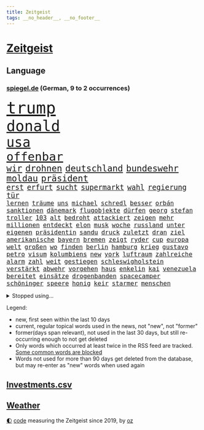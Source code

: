 ```yaml
---
title: Zeitgeist
tags: __no_header__, __no_footer__
---
```


# [Zeitgeist](https://oliz.io/zeitgeist/)

## Language

<h3><a href="https://www.spiegel.de" target="_blank">spiegel.de</a> (German, 9 to 2 occurrences)</h3>
<p style="font-family:monospace">
<span style="font-size:32pt"><a href="news_links.html#trump" class="current">trump</a></span>
<br>
<span style="font-size:29pt"><a href="news_links.html#donald" class="current">donald</a></span>
<br>
<span style="font-size:26pt"><a href="news_links.html#usa" class="current">usa</a></span>
<br>
<span style="font-size:23pt"><a href="news_links.html#offenbar" class="current">offenbar</a></span>
<br>
<span style="font-size:17pt"><a href="news_links.html#wir" class="current">wir</a></span>
<span style="font-size:17pt"><a href="news_links.html#drohnen" class="current">drohnen</a></span>
<span style="font-size:17pt"><a href="news_links.html#deutschland" class="current">deutschland</a></span>
<span style="font-size:17pt"><a href="news_links.html#bundeswehr" class="current">bundeswehr</a></span>
<span style="font-size:17pt"><a href="news_links.html#moldau" class="new">moldau</a></span>
<span style="font-size:17pt"><a href="news_links.html#präsident" class="current">präsident</a></span>
<br>
<span style="font-size:14pt"><a href="news_links.html#erst" class="current">erst</a></span>
<span style="font-size:14pt"><a href="news_links.html#erfurt" class="current">erfurt</a></span>
<span style="font-size:14pt"><a href="news_links.html#sucht" class="current">sucht</a></span>
<span style="font-size:14pt"><a href="news_links.html#supermarkt" class="new">supermarkt</a></span>
<span style="font-size:14pt"><a href="news_links.html#wahl" class="current">wahl</a></span>
<span style="font-size:14pt"><a href="news_links.html#regierung" class="current">regierung</a></span>
<span style="font-size:14pt"><a href="news_links.html#tür" class="current">tür</a></span>
<br>
<span style="font-size:12pt"><a href="news_links.html#lernen" class="current">lernen</a></span>
<span style="font-size:12pt"><a href="news_links.html#träume" class="new">träume</a></span>
<span style="font-size:12pt"><a href="news_links.html#uns" class="current">uns</a></span>
<span style="font-size:12pt"><a href="news_links.html#michael" class="current">michael</a></span>
<span style="font-size:12pt"><a href="news_links.html#schredl" class="new">schredl</a></span>
<span style="font-size:12pt"><a href="news_links.html#besser" class="current">besser</a></span>
<span style="font-size:12pt"><a href="news_links.html#orbán" class="current">orbán</a></span>
<span style="font-size:12pt"><a href="news_links.html#sanktionen" class="current">sanktionen</a></span>
<span style="font-size:12pt"><a href="news_links.html#dänemark" class="current">dänemark</a></span>
<span style="font-size:12pt"><a href="news_links.html#flugobjekte" class="current">flugobjekte</a></span>
<span style="font-size:12pt"><a href="news_links.html#dürfen" class="current">dürfen</a></span>
<span style="font-size:12pt"><a href="news_links.html#georg" class="current">georg</a></span>
<span style="font-size:12pt"><a href="news_links.html#stefan" class="current">stefan</a></span>
<span style="font-size:12pt"><a href="news_links.html#troller" class="new">troller</a></span>
<span style="font-size:12pt"><a href="news_links.html#103" class="current">103</a></span>
<span style="font-size:12pt"><a href="news_links.html#alt" class="current">alt</a></span>
<span style="font-size:12pt"><a href="news_links.html#bedroht" class="current">bedroht</a></span>
<span style="font-size:12pt"><a href="news_links.html#attackiert" class="current">attackiert</a></span>
<span style="font-size:12pt"><a href="news_links.html#zeigen" class="current">zeigen</a></span>
<span style="font-size:12pt"><a href="news_links.html#mehr" class="current">mehr</a></span>
<span style="font-size:12pt"><a href="news_links.html#millionen" class="current">millionen</a></span>
<span style="font-size:12pt"><a href="news_links.html#entdeckt" class="current">entdeckt</a></span>
<span style="font-size:12pt"><a href="news_links.html#elon" class="current">elon</a></span>
<span style="font-size:12pt"><a href="news_links.html#musk" class="current">musk</a></span>
<span style="font-size:12pt"><a href="news_links.html#woche" class="current">woche</a></span>
<span style="font-size:12pt"><a href="news_links.html#russland" class="current">russland</a></span>
<span style="font-size:12pt"><a href="news_links.html#unter" class="current">unter</a></span>
<span style="font-size:12pt"><a href="news_links.html#eigenen" class="current">eigenen</a></span>
<span style="font-size:12pt"><a href="news_links.html#präsidentin" class="current">präsidentin</a></span>
<span style="font-size:12pt"><a href="news_links.html#sandu" class="new">sandu</a></span>
<span style="font-size:12pt"><a href="news_links.html#druck" class="current">druck</a></span>
<span style="font-size:12pt"><a href="news_links.html#zuletzt" class="current">zuletzt</a></span>
<span style="font-size:12pt"><a href="news_links.html#dran" class="current">dran</a></span>
<span style="font-size:12pt"><a href="news_links.html#ziel" class="current">ziel</a></span>
<span style="font-size:12pt"><a href="news_links.html#amerikanische" class="current">amerikanische</a></span>
<span style="font-size:12pt"><a href="news_links.html#bayern" class="current">bayern</a></span>
<span style="font-size:12pt"><a href="news_links.html#bremen" class="current">bremen</a></span>
<span style="font-size:12pt"><a href="news_links.html#zeigt" class="current">zeigt</a></span>
<span style="font-size:12pt"><a href="news_links.html#ryder" class="new">ryder</a></span>
<span style="font-size:12pt"><a href="news_links.html#cup" class="current">cup</a></span>
<span style="font-size:12pt"><a href="news_links.html#europa" class="current">europa</a></span>
<span style="font-size:12pt"><a href="news_links.html#welt" class="current">welt</a></span>
<span style="font-size:12pt"><a href="news_links.html#großen" class="current">großen</a></span>
<span style="font-size:12pt"><a href="news_links.html#wo" class="current">wo</a></span>
<span style="font-size:12pt"><a href="news_links.html#finden" class="current">finden</a></span>
<span style="font-size:12pt"><a href="news_links.html#berlin" class="current">berlin</a></span>
<span style="font-size:12pt"><a href="news_links.html#hamburg" class="current">hamburg</a></span>
<span style="font-size:12pt"><a href="news_links.html#krieg" class="current">krieg</a></span>
<span style="font-size:12pt"><a href="news_links.html#gustavo" class="current">gustavo</a></span>
<span style="font-size:12pt"><a href="news_links.html#petro" class="current">petro</a></span>
<span style="font-size:12pt"><a href="news_links.html#visum" class="new">visum</a></span>
<span style="font-size:12pt"><a href="news_links.html#kolumbiens" class="new">kolumbiens</a></span>
<span style="font-size:12pt"><a href="news_links.html#new" class="current">new</a></span>
<span style="font-size:12pt"><a href="news_links.html#york" class="current">york</a></span>
<span style="font-size:12pt"><a href="news_links.html#luftraum" class="current">luftraum</a></span>
<span style="font-size:12pt"><a href="news_links.html#zahlreiche" class="current">zahlreiche</a></span>
<span style="font-size:12pt"><a href="news_links.html#alarm" class="current">alarm</a></span>
<span style="font-size:12pt"><a href="news_links.html#zahl" class="current">zahl</a></span>
<span style="font-size:12pt"><a href="news_links.html#weit" class="current">weit</a></span>
<span style="font-size:12pt"><a href="news_links.html#gestiegen" class="current">gestiegen</a></span>
<span style="font-size:12pt"><a href="news_links.html#schleswigholstein" class="current">schleswigholstein</a></span>
<span style="font-size:12pt"><a href="news_links.html#verstärkt" class="current">verstärkt</a></span>
<span style="font-size:12pt"><a href="news_links.html#abwehr" class="current">abwehr</a></span>
<span style="font-size:12pt"><a href="news_links.html#vorgehen" class="current">vorgehen</a></span>
<span style="font-size:12pt"><a href="news_links.html#haus" class="current">haus</a></span>
<span style="font-size:12pt"><a href="news_links.html#enkelin" class="current">enkelin</a></span>
<span style="font-size:12pt"><a href="news_links.html#kai" class="current">kai</a></span>
<span style="font-size:12pt"><a href="news_links.html#venezuela" class="current">venezuela</a></span>
<span style="font-size:12pt"><a href="news_links.html#bereitet" class="current">bereitet</a></span>
<span style="font-size:12pt"><a href="news_links.html#einsätze" class="current">einsätze</a></span>
<span style="font-size:12pt"><a href="news_links.html#drogenbanden" class="current">drogenbanden</a></span>
<span style="font-size:12pt"><a href="news_links.html#spacecamper" class="new">spacecamper</a></span>
<span style="font-size:12pt"><a href="news_links.html#schöninger" class="new">schöninger</a></span>
<span style="font-size:12pt"><a href="news_links.html#speere" class="new">speere</a></span>
<span style="font-size:12pt"><a href="news_links.html#honig" class="new">honig</a></span>
<span style="font-size:12pt"><a href="news_links.html#keir" class="current">keir</a></span>
<span style="font-size:12pt"><a href="news_links.html#starmer" class="current">starmer</a></span>
<span style="font-size:12pt"><a href="news_links.html#menschen" class="current">menschen</a></span>
</p>
<details>
<summary>Stopped using...</summary>
<p class="former" style="font-size:12pt">
nötig(1802) fort(1799) maria(1799) verfassungsschutz(1799) erwägt(1798) binnen(1797) bochum(1797) reihe(1797) umwelt(1797) versuchten(1797) warentest(1797) worte(1797) positiv(1796) samstag(1796) schoss(1796) wunsch(1796) zuschauer(1796) christoph(1795) messer(1795) seitdem(1795) verfügung(1795) george(1794) kritisierte(1794) langer(1794) mahnt(1794) nahmen(1794) pandemie(1794) schalke(1794) sonne(1794) beteiligten(1793) corona(1793) kämpfte(1793) schwarze(1793) zeugen(1793) 04(1792) berlins(1792) bietet(1792) stößt(1792) versorgt(1792) woher(1792) bayerischen(1791) höher(1791) märz(1791) warf(1791) weder(1791) körperverletzung(1790) rechts(1790) regen(1790) torhüter(1790) überlebte(1790) 50000(1789) besucht(1789) dramatisch(1789) punkten(1789) standort(1789) tschechien(1789) dauern(1788) kochen(1788) schwierigkeiten(1788) vermeiden(1788) radikale(1787) wochenlang(1787) deals(1785) i(1785) verbände(1785) appell(1784) juni(1784) versprochen(1784) glücklich(1783) starten(1783) herr(1782) gesetze(1781) unterstützer(1781) wies(1781) entsetzen(1779) halb(1779) konsum(1778) spanische(1778) beiträge(1777) letztes(1775) gesamten(1773) gehörte(1772) kontakt(1772) schießen(1769) verhandeln(1769) bestmarke(1768) freiwillig(1768) handy(1767) hoffnungen(1765) gewarnt(1758) verdoppelt(1748) teuren(1744) leiter(1718) geehrt(1601) jahresende(1558) zentralbank(1547) sammelt(1544) seither(1543) bundesanwaltschaft(1527) zugestimmt(1514) verurteilung(1510) erfolgreichste(1502) weibliche(1497) gestern(1482) hierzulande(1443) zentralen(1423) einschätzungen(1420) volksverhetzung(1414) beliebt(1405) temperaturen(1371) geheimdienst(1366) öffentlichrechtlichen(1361) aufgestellt(1355) ring(1332) ordnet(1300) links(1267) fox(1250) prominenten(1219) viral(1211) grünenpolitikerin(1206) cannabis(1204) konkurrenten(1198) youtube(1188) osnabrück(1181) maschine(1178) erlegen(1159) vizekanzler(1125) hände(1116) ereignet(1097) gerechtfertigt(1094) tel(1090) einsamkeit(1081) aviv(1079) eingriff(1078) zweifeln(1069) ulm(1028) ig(1027) game(1014) haftbefehl(1010) hauses(1005) muster(1000) dritter(997) opfers(997) perfekten(992) verwendet(990) emotionale(978) passanten(977) baden(955) bürokratie(953) verschleppt(950) weimar(949) richtigen(943) wurzeln(921) fließen(915) tragischen(914) höhepunkt(911) umsetzen(903) errichten(895) 13jährige(880) durchgesetzt(873) kleinflugzeug(873) massenhaft(865) höchststand(858) vierten(854) spaniens(852) zürich(847) lebensgefährlich(830) sandra(829) vertreten(813) entscheidende(796) häfen(778) lagen(777) schönste(774) geprüft(761) seltener(761) drehte(750) digitalen(746) hymne(725) fußballfans(723) getöteter(721) rolf(718) einander(710) demos(704) waffenruhe(698) begründet(695) überraschende(687) club(674) wahlsieg(673) stellten(665) sprecherin(664) kapitän(645) golden(644) 18jährige(643) leise(640) bereichen(638) stoffe(638) japanischen(637) simon(635) zurückgekehrt(630) bill(614) abgefeuert(613) eilantrag(612) schumacher(611) normalerweise(607) sendet(607) rast(605) niemals(604) gesundheitszustand(600) sächsische(600) meister(584) konzept(583) rundfunk(583) inakzeptabel(576) macher(576) verbringen(576) häusern(571) falscher(570) kehl(567) schätzt(564) glimpflich(563) rechtslage(557) usmedien(553) einfacher(549) märkte(548) persönlichkeit(547) fotografiert(546) angeschlagene(543) hessischen(541) singapur(539) geringer(538) vizepräsident(538) ersatz(535) laufende(534) messerangriff(525) faktencheck(518) unzulässig(513) relativ(508) handwerk(507) bereut(504) düstere(498) laufender(493) hitlers(488) kugeln(486) vergnügen(486) spielerinnen(483) verdachtsfall(479) gewusst(476) vorteile(474) bilden(473) entwirft(469) beißt(465) dresdner(464) kollegin(463) zelebriert(461) rekordsumme(457) axel(450) gebissen(447) nervös(447) häusliche(444) peinlich(436) unsicher(432) abriss(431) spacex(426) auftritten(425) verfehlt(424) erkunden(422) zugunsten(420) geschah(418) altern(414) grafiken(413) zukommt(406) lächerlich(403) weiblichen(403) merz'(401) metropolen(401) schau(401) bond(400) leichenfund(400) coronavirus(396) telefoniert(396) kursk(392) reichlich(392) entlassungen(390) versprach(389) arbeitsplätze(383) zugriff(377) allgemeine(375) australische(375) gebiets(375) gianni(374) infantino(374) witze(374) zurecht(374) gegenden(369) müde(369) dc(368) verhinderte(368) krebserkrankung(365) südfrankreich(365) 007(363) ungewiss(361) zuständig(360) getötete(359) hugo(359) feuerpause(354) lebensmittelpreise(354) fassen(352) gescheiterten(352) pelicot(350) staatliche(348) blume(346) katastrophal(346) begrüßt(345) marcel(345) springer(345) mittelalter(342) absolute(341) verteidigungsausgaben(341) gewaltdelikten(340) first(339) 19jährige(338) vögel(338) geladen(337) prangert(337) inhalten(334) mächtigsten(333) t(332) konten(329) ansichten(328) green(328) erkrankten(324) studenten(324) sven(324) downsyndrom(322) strafzöllen(320) autorinnen(317) 40jährigen(313) usverteidigungsminister(311) fsv(309) anfühlt(305) joseph(304) tankstelle(301) kultur(300) empfangen(296) mobile(296) jahrzehntelang(294) rüstung(292) repräsentantenhaus(290) brasilianer(287) herrmann(286) niederlagen(285) lobbyisten(282) oscarpreisträger(280) recherche(280) serena(279) zugeständnisse(279) rechtsstaat(274) eingeschaltet(271) models(271) medizinstudium(270) streng(270) tränengas(270) 170(269) amtskollegen(267) beschwert(266) mandat(265) begeht(262) lasse(262) rebellen(262) freigegeben(259) sanierung(258) unabhängig(258) mache(257) geruch(252) herrschaft(252) kriegt(251) angestiegen(250) füllen(250) getränke(249) vorbereitung(249) täters(248) adler(242) exminister(242) solaranlagen(242) freier(241) sauerland(241) behauptung(240) gefährdete(240) stoff(240) weltlage(239) messerangreifer(237) zahlte(236) vietnam(235) ähnlich(235) gewöhnen(233) handschlag(232) kinderinterview(231) klimaneutral(231) häuslicher(229) ältester(228) farbe(227) problematisch(225) kümmert(223) medwedew(223) neigt(223) aufzunehmen(222) chile(222) gefechten(221) gewitter(221) travis(220) starship(217) hunger(216) offizielles(216) 19jähriger(215) heilen(215) boykottiert(211) erfreut(211) fifapräsident(211) blog(210) jahrestag(210) zugunglück(210) entwendet(209) furore(209) massenentlassungen(209) organisieren(208) riesiges(208) schärfe(206) hannah(205) sand(205) ussondergesandte(205) 1945(204) 60jährige(204) ausschließen(204) jerome(204) angemessen(202) trumpzölle(202) out(201) durften(200) entscheidender(200) lagern(200) zollstreit(200) sicherheitskonferenz(199) fördert(198) obst(198) überfälle(198) 70000(197) bezahlte(197) nationalen(196) strikt(196) vermehrt(196) beschießt(195) billigware(195) uszöllen(195) 21jähriger(192) entsendung(192) entwickelten(192) katastrophale(192) schöpfen(192) staats(191) käse(190) streamer(190) quadrat(189) riad(189) absolvieren(188) pflanzen(188) usrapper(188) 26jährigen(187) 64(187) strukturen(187) uganda(187) generalstaatsanwaltschaft(186) neukölln(185) oval(185) umwelthilfe(185) venus(185) gebunden(182) momenten(182) fragwürdige(181) kaution(180) newsupdate(180) warmen(180) friedens(179) barbara(178) lorenz(178) narren(178) schwarzroten(177) attraktiv(176) vermieden(176) ausflug(174) meistens(174) schiebt(172) technologien(172) glamour(170) zweijährige(169) fauxpas(168) vorliegt(168) zelte(168) aufmerksam(167) gerichtlich(167) verarbeitet(167) gästen(166) selenskyjs(166) south(166) mumbai(165) ukrainerusslandkrieg(165) wilhelm(165) bewaffnet(164) massaker(164) 34jähriger(163) spätestens(163) angriffskriegs(162) betrugs(162) schossen(162) schürt(162) angepasst(161) festivals(161) fortschritt(161) livestreams(160) fahndung(158) letztlich(158) 18000(157) nukleare(157) wartete(157) fernseher(156) streeck(156) einzudämmen(155) flüsse(155) löscht(155) sensiblen(155) islam(154) sichere(154) spiegelmitarbeiterin(154) abzusehen(152) inspiration(152) säugling(152) nötigen(151) siedlungen(151) faber(150) covid(149) erreichbar(149) menschheit(149) spitzenkandidat(149) begriffe(148) versöhnliche(148) darja(147) funktionen(147) hungersnot(147) milliardärs(147) modernisierung(147) parade(147) staatsfernsehen(147) eingesetzte(146) lava(146) mikrofon(146) sperrung(146) mahnte(145) verteidigungspolitiker(145) gletscher(144) schmelzen(144) heinz(143) nachgefragt(143) sportgymnastik(143) hilfsorganisationen(142) laufe(140) pünktlicher(140) ghada(139) kinofilm(139) kzgedenkstätte(138) leichtes(137) bodensee(136) expremier(136) nützliche(136) gemein(135) verehrt(135) argentinischen(134) bezweifelt(134) aggressiv(133) garcía(133) vorrang(133) ábrego(133) 8500(131) gebaute(131) eröffnen(130) fotograf(130) jk(130) explodierte(129) freiwilligkeit(129) mehrfamilienhauses(129) sohnes(129) sumpf(129) nahrung(128) haftbefehle(127) hotspur(127) ebike(126) bauwerk(125) gym(125) lindern(125) dienstwaffe(124) missfallen(124) 68(123) meldeten(123) oldenburg(123) waschbären(123) weltgeschehen(123) einsätzen(122) gesundheitsschäden(122) überfahren(122) elena(121) virginia(121) chatapp(120) holten(120) pistole(120) sandro(120) absagen(119) bewerben(119) geheimtreffen(119) hawaii(119) religiösen(118) verstorbene(118) ausgehungert(117) blätter(117) francisco(117) kannte(116) sonnenschein(116) verlag(116) angebracht(115) besuchern(115) nacken(115) oasis(115) randale(115) verpassten(115) zurückgetreten(115) 18jährigen(114) gefallene(114) ohio(114) 1970(113) einzigartigen(112) anrücken(111) blauen(111) clip(111) getragen(111) klares(111) bohlen(110) gerecht(110) mittelalters(110) verfassungsschutzes(110) weihnachten(110) ausüben(109) billionen(109) maschinenbauer(109) motivation(109) stone(109) geschildert(108) gewähren(108) irgendwie(108) konzentrieren(108) wohnkosten(108) aufgewachsen(107) spart(107) teures(107) undercover(107) geschenkt(106) schwelt(106) sexuellem(105) till(105) bestimmter(104) erbrechen(104) hausbesitzer(103) konto(103) ocean(103) erpressbar(102) katze(102) mehrfamilienhaus(102) befördern(101) bundeskriminalamt(101) kandidatin(101) maß(101) ablösen(100) durchschnitt(100) gipfeltreffen(100) melania(100) vermutung(100) wachsender(100) antisemitisch(99) geldgeber(99) follower(98) gallagher(98) brandbrief(97) dopingspiele(97) gazaoffensive(97) verstößt(97) vorzeitige(97) 15000(95) einzustellen(95) stereotype(95) wiederentdeckt(95) würdigte(95) zollabkommen(95) überstanden(95) irren(94) photovoltaik(94) verbringt(94) örtliche(94) afrikanische(93) auschwitz(93) auszeit(92) lebenswerk(92) tasche(92) vollzeit(92) coldplay(91) deutschem(91) drogenbeauftragter(91) wgzimmerpreise(91) wohnviertel(91) überschlagen(91) bemerkung(90) booten(90) elektronisches(90) fragezeichen(90) importiert(90) kampfkandidatur(90) kitaplätze(90) ninja(90) rasantes(90) spucken(90) transformation(90) beanspruchen(89) behinderung(89) cops(89) dörfer(89) linienbus(89) mascha(89) maul(89) präsidentenamt(89) schilinski(89) chiquita(88) eigenheim(88) fahrgast(88) ohr(88) schwung(88) stacheln(88) alkurd(87) anordnung(87) besorgniserregend(87) brasilianischen(87) elfjähriger(87) errichtet(87) kleindienst(87) küchenmesser(87) rechtskonservative(87) vorfreude(87) anmelden(86) falschaussage(86) notlanden(86) rennwagen(86) untersuchungsausschuss(86) abenteuer(85) drogenboss(85) ernähren(85) hoteliers(85) reichweite(85) 17000(84) beschädigte(84) bevölkern(84) bienen(84) geklaut(84) rauskommt(84) unverständnis(84) überlebenstipps(84) 40jähriger(83) austauschschüler(83) burnout(83) christopher(83) erfolgen(83) europameisterschaft(83) gewisse(83) lehrkräftemangel(83) me(83) nowitzki(83) unobericht(83) bellinghams(82) jobe(82) literaturauszeichnung(82) nachbar(82) ohren(82) renée(82) sbu(82) vertrauensverlust(82) bandenkriminalität(81) bildungssenatorin(81) essstörungen(81) familienurlaub(81) milliardenloch(81) masken(80) morde(80) beleidigung(79) gesundheitsrisiken(79) maja(79) oberverwaltungsgericht(79) bezirk(78) geldpolitik(78) ram(78) umziehen(78) brooks(77) demoliert(77) dogg(77) leistungssport(77) snoop(77) varfolomeev(77) vaude(77) darauffolgende(76) kernkraftwerk(76) raumschiff(76) rentnerinnen(76) rhythmischen(76) 84jähriger(75) rowlings(75) spitzenpolitiker(75) grünenspitze(74) ausdruck(73) formel1saison(73) minneapolis(73) pilger(73) uspolitiker(73) abgeführt(72) einwohnern(72) gewaltbereite(72) joker(72) spätes(72) absichern(71) aliens(71) atomanlagen(71) filmgeschichte(71) hinterbliebenen(71) kopftuch(71) lohnfortzahlung(71) suggerieren(71) administration(70) eigentlichen(70) süßen(70) abdulmohsen(69) arbeitswelt(69) comebacks(69) freundlich(69) medizinstudierende(69) pixarfilm(69) riesenrakete(69) taleb(69) abstürzte(68) einklagen(68) erzwingen(68) geheimdienstes(68) heißem(68) liefen(68) maskenaffäre(68) verwundete(68) websites(68) fortzusetzen(67) geldanlage(67) mittels(67) raducanu(67) ansprechen(66) anstehende(66) bedrohlich(66) beordert(66) betrieben(66) danny(66) kifft(66) krankenschwester(66) kunststoff(66) postete(66) sinnbildlich(66) vorwurfs(66) wäsche(66) angekündigte(65) besaß(65) kündigungen(65) schulverweis(65) anstehenden(64) atomanlage(64) coronamasken(64) foodwatch(64) liebsten(64) mathias(64) medizinische(64) meerenge(64) mexikanischer(64) verbraucherorganisation(64) vorsaison(64) zitiert(64) aussagt(63) marschflugkörper(63) plastikflaschen(63) 16000(62) bauindustrie(62) duolingo(62) fotografieren(62) greenwashing(62) mitleid(62) abrupte(61) dm(61) hirn(61) polizistinnen(61) rampenlicht(61) usangriffe(61) ausschreibung(60) drogenhotspot(60) hongkonger(60) regie(60) reiners(60) sofern(60) staatshilfen(60) utopia(60) ärgert(60) 120000(59) mittelfranken(59) schwitzt(59) spdbauministerin(59) verbote(59) förderschulen(58) griechische(58) usschauspielerin(58) aufgelegt(57) hungernde(57) luxushotels(57) sicherheitslücke(57) wuchermieten(57) auftaktmatch(56) auszuüben(56) bundesligasaison(56) entlastet(56) instanzen(56) regelungen(56) sanieren(56) schäbig(56) zusammenhalt(56) übergewichtige(56) furcht(55) haushalten(55) kelce(55) krefeld(55) parfüm(55) schuldspruch(55) streamingplattform(55) zugesagte(55) 2031(54) aufrüsten(54) berghütten(54) düster(54) entsenden(54) hütten(54) truppenbesuch(54) verlobung(54) warnten(54) wohnraum(54) alcatraz(53) bierkonsum(53) detonationen(53) jay(53) müllentsorgung(53) niedrigen(53) sicherheitsgefühl(53) vernichtet(53) abschiebeknast(52) borg(52) høiby(52) knien(52) mafiaboss(52) mettemarit(52) organ(52) 5(51) abschiebelager(51) lieblingssong(51) unachtsam(51) 383(50) ciara(50) emspiel(50) freizeitparks(50) initiativen(50) natürliche(50) durchmesser(49) frauenfußball(49) gewaltsam(49) typ(49) bergsteigen(48) handelsschiffe(48) klimaschädlichen(48) leinfeldenechterdingen(48) neandertaler(48) tibet(48) völkerrecht(48) auffälligen(47) cybertruck(47) großteils(47) noel(47) stiko(47) thrones(47) turner(47) tätigkeiten(47) wilden(47) attraktionen(46) county(46) fechterin(46) fluminense(46) katastrophenschutz(46) propalästinaaktivisten(46) uskatastrophenschutzbehörde(46) year(46) zurückgestuft(46) aberkannt(45) drache(45) entsandt(45) umkrempeln(45) zusage(45) überlastung(45) 42000(44) gisèle(44) krüger(44) stemmt(44) unterschätzen(44) valentin(44) wahnsinnig(44) wegducken(44) weippert(44) ausfuhren(43) bademeister(43) depot(43) panzerfaust(43) ardsommerinterview(42) baupreise(42) grünheide(42) pragmatismus(42) ruhig(42) schwerkranke(42) stören(42) uhren(42) wildbahn(42) wirtschaftsexperten(42) discounter(41) freundes(41) memes(41) sharon(41) atommüll(40) burgtheater(40) sprichwort(40) aufräumen(39) gerächt(39) kaufanreize(39) profikarriere(39) abstimmungen(38) leistungsdruck(38) aktienmärkte(37) blöd(37) entmachten(37) passive(37) populären(37) zurückhalten(37) alkoholisierter(36) freigabe(36) gefundener(36) geschäften(36) hansjoachim(36) prominentesten(36) unterhält(36) zelle(36) absetzen(35) angeblichen(35) ermittlungsakten(35) nobody(35) offenbach(35) unbemerkt(35) ächzt(35) klammern(34) nius(34) präsentierte(34) swatch(34) usbotschaft(34) verständlich(34) zutritt(34) coldplaykonzert(33) footballprofi(33) kurzerhand(33) pflegeleicht(33) server(33) weltranglistenersten(33) managers(32) rebellenmiliz(32) überschätzen(32) ablehnung(31) alexia(31) bahnchef(31) blockbuster(31) ex(31) isolation(31) putellas(31) steuereinnahmen(31) usnotenbankchef(31) ähnlicher(31) 84(30) bett(30) ergänzen(30) gastgewerbe(30) holzkirche(30) ingo(30) schutzwall(30) umsätze(30) wasserkraftwerk(30) weitem(30) dichtmachen(29) funktionierte(29) harmlosen(29) marla(29) svenja(29) südsudan(29) windkraft(29) zwölften(29) 15jährige(28) angus(28) anstand(28) bedenklich(28) boten(28) erobert(28) hohes(28) keßler(28) kompromisse(28) marcus(28) marianne(28) rechtsextremistin(28) scheuer(28) southwest(28) spekulieren(28) weiterführen(28) übertragungen(28) alarmierend(27) auszubildende(27) chatgpthersteller(27) eintritt(27) lucy(27) riedlingen(27) trumplager(27) außerirdisches(26) force(26) herstellung(26) idiot(26) millionenstrafe(26) personalchefin(26) wachmann(26) fahndern(25) fertige(25) kiregeln(25) steige(25) vollen(25) atomare(24) eintrittsgeld(24) naturkatastrophe(24) sascha(24) stellwerk(24) gezerre(23) harrison(23) kluge(23) nachrede(23) noten(23) polizeibeamter(23) schönheitsoperationen(23) wahlkreise(23) zweifellos(23) übler(23) allianzen(22) aufklären(22) aufzeichnungen(22) brutale(22) halbiert(22) wochenlangem(22) anas(21) b’tselem(21) cambridge(21) extremwetterereignissen(21) gehofft(21) kipppunkt(21) paketen(21) ängste(21) 68000(20) deutete(20) firmengelände(20) libanesischen(20) mainzer(20) pessimistischer(20) sexy(20) windparks(20) abrüstung(19) aufgibt(19) ausgesetzten(19) dmitrij(19) gewährleisten(19) hosen(19) spdfinanzminister(19) 750(18) bedient(18) vermeintliches(18) 104(17) bedauern(17) gebietsabtretungen(17) niedrigwasser(17) sequels(17) belarussischen(16) berüchtigten(16) heiraten(16) monika(16) tschechischen(16) ukrainegipfel(16) bräuchten(15) jüdischer(15) ranch(15) spiderman(15) unwohl(15) verschlechtert(15) wagten(15) wyoming(15) bedeutendsten(14) exklusiv(14) saboteure(14) smartwatches(14) videoschalte(14) vorläufige(14) werbeaufsicht(14) zeitungsbericht(14) afdkandidat(13) arbeitsgericht(13) bespielt(13) hurrikansaison(13) texanische(13) altenheim(12) datet(12) lucas(12) marko(12) traktor(12) umsatzrückgang(12) 230(11) altman(11) ausspielen(11) geleistet(11) perth(11) sam(11)
</p>
</details>
<p>Legend:
<ul>
<li><span class="new">new</span>, first seen within the last 10 days</li>
<li><span class="current">current</span>, regular topical words used in the news, not "new", not "former"</li>
<li><span class="former">former(days span relevant)</span>, not used in the last 30 days, but still re-occurring enough to not get deleted</li>
<li>Only words which occurred at least twice in the RSS feed are tracked. <a href="language/filters.py">Some common words are blocked</a></li>
<li>Words not used for more than 90 days get deleted from the database, but may re-enter as "new" words when used again</li>
</ul>
</p>

## [Investments](investments.html)[.csv](investments.csv)

## [Weather](weather.html)

<footer>
<a href="javascript:toggleTheme()" class="nav">🌓</a>
<a href="https://github.com/ooz/zeitgeist">code</a> measuring the Zeitgeist since 2019, by <a href="https://oliz.io">oz</a>
</footer>
